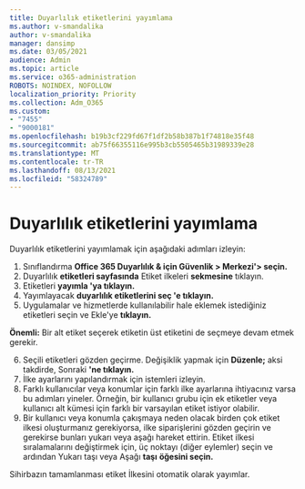 ```yaml
---
title: Duyarlılık etiketlerini yayımlama
ms.author: v-smandalika
author: v-smandalika
manager: dansimp
ms.date: 03/05/2021
audience: Admin
ms.topic: article
ms.service: o365-administration
ROBOTS: NOINDEX, NOFOLLOW
localization_priority: Priority
ms.collection: Adm_O365
ms.custom:
- "7455"
- "9000181"
ms.openlocfilehash: b19b3cf229fd67f1df2b58b387b1f74818e35f48
ms.sourcegitcommit: ab75f66355116e995b3cb5505465b31989339e28
ms.translationtype: MT
ms.contentlocale: tr-TR
ms.lasthandoff: 08/13/2021
ms.locfileid: "58324789"
---
```

# <a name="publish-sensitivity-labels"></a>Duyarlılık etiketlerini yayımlama

Duyarlılık etiketlerini yayımlamak için aşağıdaki adımları izleyin:

1. Sınıflandırma **Office 365 Duyarlılık & için Güvenlik > Merkezi'> seçin.**
2. Duyarlılık **etiketleri sayfasında** Etiket ilkeleri **sekmesine** tıklayın.
3. Etiketleri **yayımla 'ya tıklayın.**
4. Yayımlayacak **duyarlılık etiketlerini seç 'e tıklayın.** 
5. Uygulamalar ve hizmetlerde kullanılabilir hale eklemek istediğiniz etiketleri seçin ve Ekle'ye **tıklayın.**

**Önemli:** Bir alt etiket seçerek etiketin üst etiketini de seçmeye devam etmek gerekir.

6. Seçili etiketleri gözden geçirme. Değişiklik yapmak için **Düzenle;** aksi takdirde, Sonraki **'ne tıklayın.**
7. İlke ayarlarını yapılandırmak için istemleri izleyin.
8. Farklı kullanıcılar veya konumlar için farklı ilke ayarlarına ihtiyacınız varsa bu adımları yineler. Örneğin, bir kullanıcı grubu için ek etiketler veya kullanıcı alt kümesi için farklı bir varsayılan etiket istiyor olabilir.
9. Bir kullanıcı veya konumla çakışmaya neden olacak birden çok etiket ilkesi oluşturmanız gerekiyorsa, ilke siparişlerini gözden geçirin ve gerekirse bunları yukarı veya aşağı hareket ettirin. Etiket ilkesi sıralamalarını değiştirmek için, üç noktayı (diğer eylemler) seçin ve ardından Yukarı taşı veya Aşağı **taşı** **öğesini seçin.**

Sihirbazın tamamlanması etiket İlkesini otomatik olarak yayımlar.

